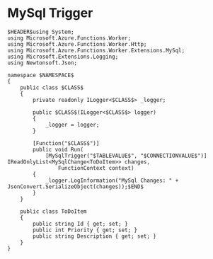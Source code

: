 ﻿---
guid: 0e22acd0-a3ac-4e5e-8ba7-127546c19543
type: File
reformat: True
shortenReferences: True
categories: [Azure]
image: AzureFunctionsTrigger
customProperties: Extension=cs, FileName=MySqlTrigger, ValidateFileName=True
scopes: InAzureFunctionsCSharpProject;MustUseAzureFunctionsIsolatedWorker
uitag: Azure Function Trigger
parameterOrder: (HEADER), (NAMESPACE), (CLASS), TABLEVALUE, (CONNECTIONVALUE)
HEADER-expression: fileheader()
NAMESPACE-expression: fileDefaultNamespace()
CLASS-expression: getAlphaNumericFileNameWithoutExtension()
TABLEVALUE-expression: constant("table1")
CONNECTIONVALUE-expression: constant("")
---

# MySql Trigger

```
$HEADER$using System;
using Microsoft.Azure.Functions.Worker;
using Microsoft.Azure.Functions.Worker.Http;
using Microsoft.Azure.Functions.Worker.Extensions.MySql;
using Microsoft.Extensions.Logging;
using Newtonsoft.Json;

namespace $NAMESPACE$
{
    public class $CLASS$
    {
        private readonly ILogger<$CLASS$> _logger;

        public $CLASS$(ILogger<$CLASS$> logger)
        {
            _logger = logger;
        }

        [Function("$CLASS$")]
        public void Run(
            [MySqlTrigger("$TABLEVALUE$", "$CONNECTIONVALUE$")] IReadOnlyList<MySqlChange<ToDoItem>> changes,
                FunctionContext context)
        {
            _logger.LogInformation("MySql Changes: " + JsonConvert.SerializeObject(changes));$END$
        }
    }

    public class ToDoItem
    {
        public string Id { get; set; }
        public int Priority { get; set; }
        public string Description { get; set; }
    }
}
```